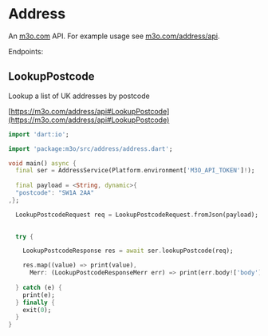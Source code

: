 # Address

An [m3o.com](https://m3o.com) API. For example usage see [m3o.com/address/api](https://m3o.com/address/api).

Endpoints:

## LookupPostcode

Lookup a list of UK addresses by postcode


[https://m3o.com/address/api#LookupPostcode](https://m3o.com/address/api#LookupPostcode)

```dart
import 'dart:io';

import 'package:m3o/src/address/address.dart';

void main() async {
  final ser = AddressService(Platform.environment['M3O_API_TOKEN']!);
 
  final payload = <String, dynamic>{
  "postcode": "SW1A 2AA"
,};

  LookupPostcodeRequest req = LookupPostcodeRequest.fromJson(payload);

  
  try {

	LookupPostcodeResponse res = await ser.lookupPostcode(req);

    res.map((value) => print(value),
	  Merr: (LookupPostcodeResponseMerr err) => print(err.body!['body']));	
  
  } catch (e) {
    print(e);
  } finally {
    exit(0);
  }
}
```
